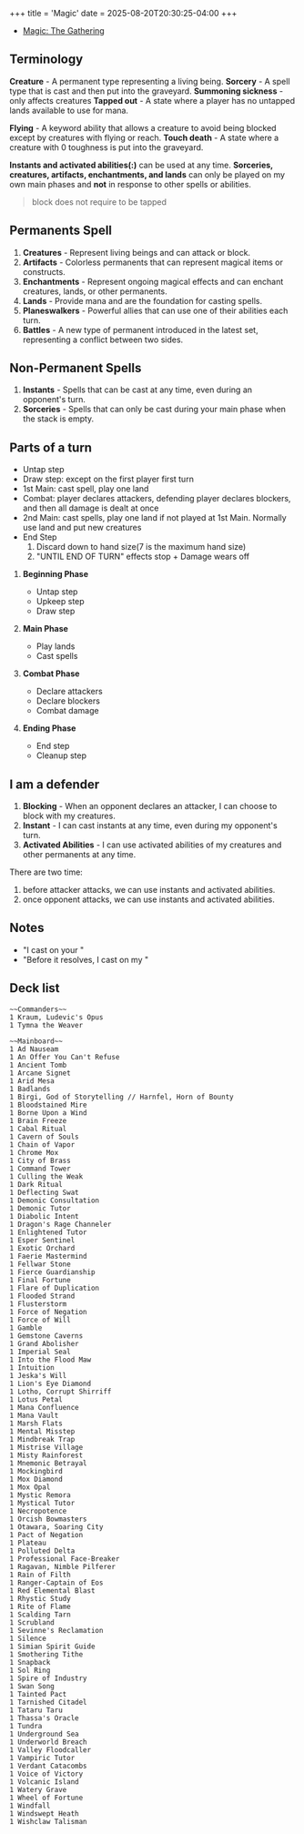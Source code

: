 +++
title = 'Magic'
date = 2025-08-20T20:30:25-04:00
+++

- [Magic: The Gathering](https://www.bilibili.com/video/BV1GV411L7RJ/?spm_id_from=333.337.search-card.all.click&vd_source=ba634f608a8b9d1c7a1a90dcaceab0cf)

## Terminology
**Creature** - A permanent type representing a living being.
**Sorcery** - A spell type that is cast and then put into the graveyard.
**Summoning sickness** - only affects creatures
**Tapped out** - A state where a player has no untapped lands available to use for mana.

**Flying** - A keyword ability that allows a creature to avoid being blocked except by creatures with flying or reach.
**Touch death** - A state where a creature with 0 toughness is put into the graveyard.

**Instants and activated abilities(:)** can be used at any time.
**Sorceries, creatures, artifacts, enchantments, and lands** can only be played on my own main phases and **not** in response to other spells or abilities.

> block does not require to be tapped



## Permanents Spell
1. **Creatures** - Represent living beings and can attack or block.
2. **Artifacts** - Colorless permanents that can represent magical items or constructs.
3. **Enchantments** - Represent ongoing magical effects and can enchant creatures, lands, or other permanents.
4. **Lands** - Provide mana and are the foundation for casting spells.
5. **Planeswalkers** - Powerful allies that can use one of their abilities each turn.
6. **Battles** - A new type of permanent introduced in the latest set, representing a conflict between two sides.

## Non-Permanent Spells
1. **Instants** - Spells that can be cast at any time, even during an opponent's turn.
2. **Sorceries** - Spells that can only be cast during your main phase when the stack is empty.

## Parts of a turn
- Untap step
- Draw step: except on the first player first turn
- 1st Main: cast spell, play one land
- Combat: player declares attackers, defending player declares blockers, and then all damage is dealt at once
- 2nd Main: cast spells, play one land if not played at 1st Main. Normally use land and put new creatures
- End Step
  1. Discard down to hand size(7 is the maximum hand size)
  2. "UNTIL END OF TURN" effects stop + Damage wears off

1. **Beginning Phase**
   - Untap step
   - Upkeep step
   - Draw step

2. **Main Phase**
   - Play lands
   - Cast spells

3. **Combat Phase**
   - Declare attackers
   - Declare blockers
   - Combat damage

4. **Ending Phase**
   - End step
   - Cleanup step

## I am a defender
1. **Blocking** - When an opponent declares an attacker, I can choose to block with my creatures.
2. **Instant** - I can cast instants at any time, even during my opponent's turn.
3. **Activated Abilities** - I can use activated abilities of my creatures and other permanents at any time.

There are two time: 
1. before attacker attacks, we can use instants and activated abilities.
2. once opponent attacks, we can use instants and activated abilities.

## Notes
- "I cast <spell name> on your <target>"
- "Before it resolves, I cast <another spell> on my <target>"

## Deck list
```
~~Commanders~~
1 Kraum, Ludevic's Opus
1 Tymna the Weaver

~~Mainboard~~
1 Ad Nauseam
1 An Offer You Can't Refuse
1 Ancient Tomb
1 Arcane Signet
1 Arid Mesa
1 Badlands
1 Birgi, God of Storytelling // Harnfel, Horn of Bounty
1 Bloodstained Mire
1 Borne Upon a Wind
1 Brain Freeze
1 Cabal Ritual
1 Cavern of Souls
1 Chain of Vapor
1 Chrome Mox
1 City of Brass
1 Command Tower
1 Culling the Weak
1 Dark Ritual
1 Deflecting Swat
1 Demonic Consultation
1 Demonic Tutor
1 Diabolic Intent
1 Dragon's Rage Channeler
1 Enlightened Tutor
1 Esper Sentinel
1 Exotic Orchard
1 Faerie Mastermind
1 Fellwar Stone
1 Fierce Guardianship
1 Final Fortune
1 Flare of Duplication
1 Flooded Strand
1 Flusterstorm
1 Force of Negation
1 Force of Will
1 Gamble
1 Gemstone Caverns
1 Grand Abolisher
1 Imperial Seal
1 Into the Flood Maw
1 Intuition
1 Jeska's Will
1 Lion's Eye Diamond
1 Lotho, Corrupt Shirriff
1 Lotus Petal
1 Mana Confluence
1 Mana Vault
1 Marsh Flats
1 Mental Misstep
1 Mindbreak Trap
1 Mistrise Village
1 Misty Rainforest
1 Mnemonic Betrayal
1 Mockingbird
1 Mox Diamond
1 Mox Opal
1 Mystic Remora
1 Mystical Tutor
1 Necropotence
1 Orcish Bowmasters
1 Otawara, Soaring City
1 Pact of Negation
1 Plateau
1 Polluted Delta
1 Professional Face-Breaker
1 Ragavan, Nimble Pilferer
1 Rain of Filth
1 Ranger-Captain of Eos
1 Red Elemental Blast
1 Rhystic Study
1 Rite of Flame
1 Scalding Tarn
1 Scrubland
1 Sevinne's Reclamation
1 Silence
1 Simian Spirit Guide
1 Smothering Tithe
1 Snapback
1 Sol Ring
1 Spire of Industry
1 Swan Song
1 Tainted Pact
1 Tarnished Citadel
1 Tataru Taru
1 Thassa's Oracle
1 Tundra
1 Underground Sea
1 Underworld Breach
1 Valley Floodcaller
1 Vampiric Tutor
1 Verdant Catacombs
1 Voice of Victory
1 Volcanic Island
1 Watery Grave
1 Wheel of Fortune
1 Windfall
1 Windswept Heath
1 Wishclaw Talisman
```